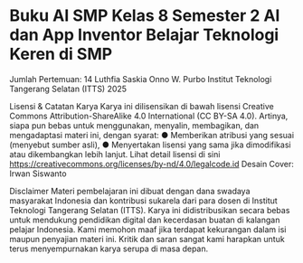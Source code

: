 # Buku AI SMP Kelas 8 Semester 2 AI dan App Inventor Belajar Teknologi Keren di SMP
Jumlah Pertemuan: 14
Luthfia Saskia
Onno W. Purbo
Institut Teknologi Tangerang Selatan (ITTS)
2025

Lisensi & Catatan Karya
Karya ini dilisensikan di bawah lisensi Creative Commons Attribution-ShareAlike 4.0
International (CC BY-SA 4.0).
Artinya, siapa pun bebas untuk menggunakan, menyalin, membagikan, dan mengadaptasi materi ini, dengan syarat:
● Memberikan atribusi yang sesuai (menyebut sumber asli),
● Menyertakan lisensi yang sama jika dimodifikasi atau dikembangkan lebih lanjut.
Lihat detail lisensi di sini https://creativecommons.org/licenses/by-nd/4.0/legalcode.id
Desain Cover: Irwan Siswanto

Disclaimer
Materi pembelajaran ini dibuat dengan dana swadaya masyarakat Indonesia dan kontribusi sukarela dari para dosen di Institut Teknologi Tangerang Selatan (ITTS).
Karya ini didistribusikan secara bebas untuk mendukung pendidikan digital dan kecerdasan buatan di kalangan pelajar Indonesia.
Kami memohon maaf jika terdapat kekurangan dalam isi maupun penyajian materi ini. Kritik dan saran sangat kami harapkan untuk terus menyempurnakan karya serupa di masa depan.
